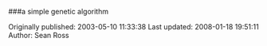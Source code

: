 ###a simple genetic algorithm

Originally published: 2003-05-10 11:33:38
Last updated: 2008-01-18 19:51:11
Author: Sean Ross

